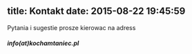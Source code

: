 title: Kontakt
date: 2015-08-22 19:45:59
---

Pytania i sugestie prosze kierowac na adress
##### *info(at)kochamtaniec.pl*